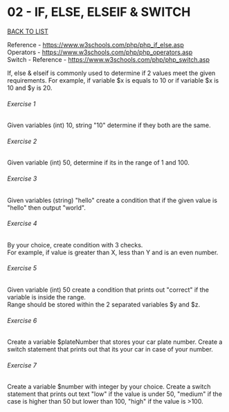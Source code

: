 # 02 - IF, ELSE, ELSEIF & SWITCH

[BACK TO LIST](/basics)

Reference - https://www.w3schools.com/php/php_if_else.asp  
Operators - https://www.w3schools.com/php/php_operators.asp  
Switch - Reference - https://www.w3schools.com/php/php_switch.asp  

If, else & elseif is commonly used to determine if 2 values meet the given requirements.
For example, if variable $x is equals to 10 or if variable $x is 10 and $y is 20.  

###### Exercise 1

Given variables (int) 10, string "10" determine if they both are the same.

###### Exercise 2

Given variable (int) 50, determine if its in the range of 1 and 100.

###### Exercise 3

Given variables (string) "hello" create a condition that if the given value is "hello" then output "world".

###### Exercise 4

By your choice, create condition with 3 checks.  
For example, if value is greater than X, less than Y and is an even number.

###### Exercise 5

Given variable (int) 50 create a condition that prints out "correct" if the variable is inside the range.  
Range should be stored within the 2 separated variables $y and $z.

###### Exercise 6

Create a variable $plateNumber that stores your car plate number.
Create a switch statement that prints out that its your car in case of your number.

###### Exercise 7

Create a variable $number with integer by your choice.
Create a switch statement that prints out text "low" if the value is under 50,
"medium" if the case is higher than 50 but lower than 100, "high" if the value is >100.
